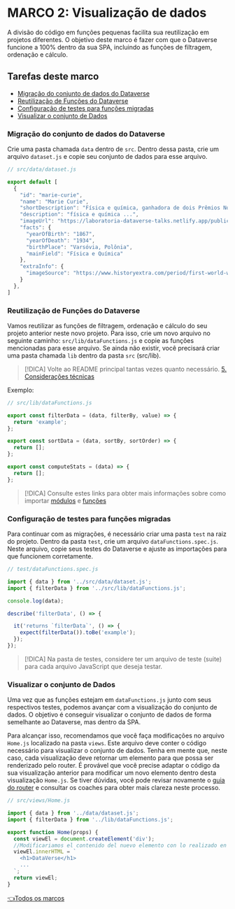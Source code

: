# **MARCO 2:** Visualização de dados

A divisão do código em funções pequenas facilita sua
reutilização em projetos diferentes. O objetivo deste marco é fazer com que o Dataverse
funcione a 100% dentro da sua SPA,
incluindo as funções de filtragem,
ordenação e cálculo.

## Tarefas deste marco

- [Migração do conjunto de dados do Dataverse](#migração-do-conjunto-de-dados-do-dataverse)
- [Reutilização de Funções do Dataverse](#reutilização-de-funções-do-dataverse)
- [Configuração de testes para funções migradas](#configuração-de-testes-para-funções-migradas)
- [Visualizar o conjunto de Dados](#visualizar-o-conjunto-de-dados)

### Migração do conjunto de dados do Dataverse

Crie uma pasta chamada `data` dentro de `src`.
Dentro dessa pasta, crie um arquivo `dataset.js` e
copie seu conjunto de dados para esse arquivo.

``` js
// src/data/dataset.js

export default [
  {
    "id": "marie-curie",
    "name": "Marie Curie",
    "shortDescription": "Física e química, ganhadora de dois Prêmios Nobel.",
    "description": "física e química ...",
    "imageUrl": "https://laboratoria-dataverse-talks.netlify.app/public/marie-curie.jpg",
    "facts": {
      "yearOfBirth": "1867",
      "yearOfDeath": "1934",
      "birthPlace": "Varsóvia, Polônia",
      "mainField": "Física e Química"
    },
    "extraInfo": {
      "imageSource": "https://www.historyextra.com/period/first-world-war/life-of-the-week-marie-curie/"
    }
  },
]
```

### Reutilização de Funções do Dataverse

Vamos reutilizar as funções de filtragem, ordenação e
cálculo do seu projeto anterior neste novo projeto.
Para isso, crie um novo arquivo no seguinte caminho:
`src/lib/dataFunctions.js` e copie as funções mencionadas
para esse arquivo. Se ainda não existir, você precisará criar uma pasta
chamada `lib` dentro da pasta `src` (src/lib).

>[!DICA]
> Volte ao README principal tantas vezes quanto necessário.
> [5. Considerações técnicas](../README.md#5-considerações-técnicas)

Exemplo:

```js
// src/lib/dataFunctions.js

export const filterData = (data, filterBy, value) => {
  return 'example';
};

export const sortData = (data, sortBy, sortOrder) => {
  return [];
};

export const computeStats = (data) => {
  return [];
};
```

>[!DICA]
> Consulte estes links para obter mais informações sobre como importar
> [módulos](https://developer.mozilla.org/pt-BR/docs/Web/JavaScript/Guide/Modules)
> e [funções](https://developer.mozilla.org/pt-BR/docs/Web/JavaScript/Reference/Functions)

### Configuração de testes para funções migradas

Para continuar com as migrações, é necessário criar uma
pasta `test` na
raiz do projeto. Dentro da pasta `test`, crie um arquivo
`dataFunctions.spec.js`. Neste arquivo, copie seus testes do Dataverse
e ajuste as importações para que funcionem corretamente.

``` js
// test/dataFunctions.spec.js

import { data } from '../src/data/dataset.js';
import { filterData } from '../src/lib/dataFunctions.js';

console.log(data);

describe('filterData', () => {

  it('returns `filterData`', () => {
    expect(filterData()).toBe('example');
  });
});
```

>[!DICA]
> Na pasta de testes, considere ter um arquivo de teste
(suite) para cada arquivo JavaScript que deseja testar.

### Visualizar o conjunto de Dados

Uma vez que as funções estejam em `dataFunctions.js`
junto com seus respectivos testes,
podemos avançar com a visualização do conjunto de dados.
O objetivo é conseguir visualizar
o conjunto de dados de forma semelhante ao Dataverse, mas dentro da SPA.

Para alcançar isso, recomendamos que você faça modificações
no arquivo `Home.js` localizado na pasta `views`.
Este arquivo deve conter o código necessário para
visualizar o conjunto de dados. Tenha em mente que,
neste caso, cada visualização deve retornar
um elemento para que possa ser renderizado pelo router.
É provável que você precise adaptar o
código da sua visualização anterior para modificar um novo elemento
dentro desta visualização `Home.js`.
Se tiver dúvidas, você pode revisar novamente o
[guia do router](https://github.com/Laboratoria/curriculum/blob/main/guides/router-spa/README.pt.md)
e consultar os coaches para obter
mais clareza neste processo.

``` js
// src/views/Home.js

import { data } from '../data/dataset.js';
import { filterData } from '../lib/dataFunctions.js';

export function Home(props) {
  const viewEl = document.createElement('div');
  //Modificariamos el contenido del nuevo elemento con lo realizado en Dataverse
  viewEl.innerHTML = `
    <h1>DataVerse</h1>
    ...
  `;
  return viewEl;
}
```

[👈Todos os marcos](../README.md#6-marcos)
